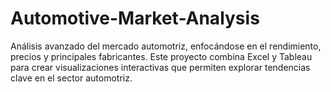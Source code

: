 # Automotive-Market-Analysis
Análisis avanzado del mercado automotriz, enfocándose en el rendimiento, precios y principales fabricantes. Este proyecto combina Excel y Tableau para crear visualizaciones interactivas que permiten explorar tendencias clave en el sector automotriz.
